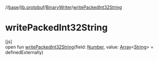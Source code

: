 //[base](../../../index.md)/[lib.protobuf](../index.md)/[BinaryWriter](index.md)/[writePackedInt32String](write-packed-int32-string.md)

# writePackedInt32String

[js]\
open fun [writePackedInt32String](write-packed-int32-string.md)(field: [Number](https://kotlinlang.org/api/latest/jvm/stdlib/kotlin/-number/index.html), value: [Array](https://kotlinlang.org/api/latest/jvm/stdlib/kotlin/-array/index.html)&lt;[String](https://kotlinlang.org/api/latest/jvm/stdlib/kotlin/-string/index.html)&gt; = definedExternally)
